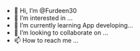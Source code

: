 - 👋 Hi, I’m @Furdeen30
- 👀 I’m interested in ...
- 🌱 I’m currently learning App developing...
- 💞️ I’m looking to collaborate on ...
- 📫 How to reach me ...

<!---
Furdeen30/Furdeen30 is a ✨ special ✨ repository because its `README.md` (this file) appears on your GitHub profile.
You can click the Preview link to take a look at your changes.
--->
